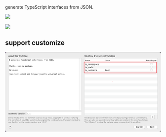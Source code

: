 generate TypeScript interfaces from JSON.


[![](https://img.shields.io/badge/version-v1.0-green)](./Json2TS.alfredworkflow)



<!-- more -->

![](./screenshot.gif)

## support customize

![](./screenshot.png)
